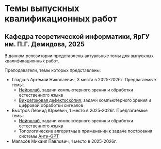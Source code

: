 <h1>Темы выпускных квалификационных работ</h1>
<h2>Кафедра теоретической информатики, ЯрГУ им. П.Г. Демидова, 2025</h2>

В данном репозитории представлены актуальные темы для выпускных квалификационных работ. 

Преподаватели, темы которых представлены:
- Гладков Артемий Николаевич, 3 места в 2025-2026г.
    Предлагаемые темы: 
    - [Нейролаб](./neurolab/readme.md), задачи компьютерного зрения и обработки естественного языка
    - [Вихретоковая дефектоскопия](./EddyCurrent/readme.md), задачи компьютерного зрения и цифровой обработки сигналов
- Быстров Леонид Юрьевич, 1 место в 2025-2026г.
    Предлагаемые темы: 
    - [Нейролаб](./neurolab/readme.md), задачи компьютерного зрения и обработки естественного языка
    - Топологические алгоритмы в применении к задаче построения системы [Анти-GPT](./AntiGPT/readme.md)
- Малахов Михаил Павлович, 1 место в 2025-2026г.